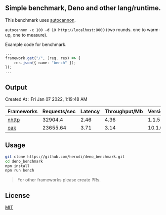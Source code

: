 ## Simple benchmark, Deno and other lang/runtime.
This benchmark uses [autocannon](https://github.com/mcollina/autocannon).

`autocannon -c 100 -d 10 http://localhost:8000` (two rounds. one to warm-up, one to measure).

Example code for benchmark.
```ts
...
framework.get("/", (req, res) => {
    res.json({ name: "bench" });
});
...
```

## Output
Created At : Fri Jan 07 2022, 1:19:48 AM

|Frameworks|Requests/sec|Latency|Throughput/Mb|Version|Router?|Lang/Runtime|Errors|
|----|----|----|----|----|----|----|----|
|[nhttp](https://github.com/nhttp/nhttp)|32904.4|2.46|4.36|1.1.5|true|Deno|0|
|[oak](https://github.com/oakserver/oak)|23655.64|3.71|3.14|10.1.0|true|Deno|0|


## Usage
```bash
git clone https://github.com/herudi/deno_benchmark.git
cd deno_benchmark
npm install
npm run bench
```
> For other frameworks please create PRs.
## License

[MIT](LICENSE)

